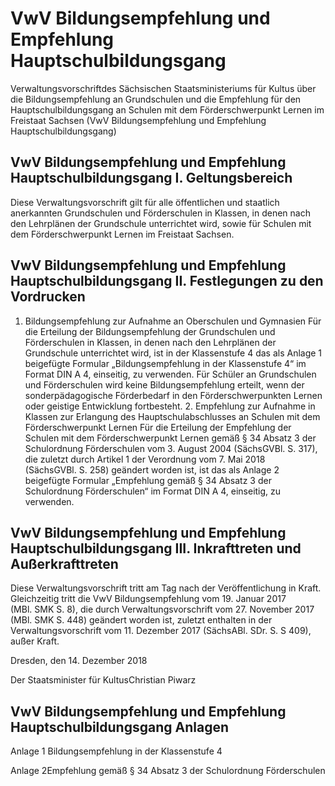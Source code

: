 # VwV Bildungsempfehlung und Empfehlung Hauptschulbildungsgang

Verwaltungsvorschriftdes Sächsischen Staatsministeriums für Kultus über die Bildungsempfehlung an Grundschulen und die Empfehlung für den Hauptschulbildungsgang an Schulen mit dem Förderschwerpunkt Lernen im Freistaat Sachsen (VwV Bildungsempfehlung und Empfehlung Hauptschulbildungsgang)

## VwV Bildungsempfehlung und Empfehlung Hauptschulbildungsgang I. Geltungsbereich

Diese Verwaltungsvorschrift gilt für alle öffentlichen und staatlich anerkannten Grundschulen und Förderschulen in Klassen, in denen nach den Lehrplänen der Grundschule unterrichtet wird, sowie für Schulen mit dem Förderschwerpunkt Lernen im Freistaat Sachsen.


## VwV Bildungsempfehlung und Empfehlung Hauptschulbildungsgang II. Festlegungen zu den Vordrucken

1. Bildungsempfehlung zur Aufnahme an Oberschulen und Gymnasien Für die Erteilung der Bildungsempfehlung der Grundschulen und Förderschulen in Klassen, in denen nach den Lehrplänen der Grundschule unterrichtet wird, ist in der Klassenstufe 4 das als Anlage 1 beigefügte Formular „Bildungsempfehlung in der Klassenstufe 4“ im Format DIN A 4, einseitig, zu verwenden. Für Schüler an Grundschulen und Förderschulen wird keine Bildungsempfehlung erteilt, wenn der sonderpädagogische Förderbedarf in den Förderschwerpunkten Lernen oder geistige Entwicklung fortbesteht. 2. Empfehlung zur Aufnahme in Klassen zur Erlangung des Hauptschulabschlusses an Schulen mit dem Förderschwerpunkt Lernen Für die Erteilung der Empfehlung der Schulen mit dem Förderschwerpunkt Lernen gemäß § 34 Absatz 3 der Schulordnung Förderschulen vom 3. August 2004 (SächsGVBl. S. 317), die zuletzt durch Artikel 1 der Verordnung vom 7. Mai 2018 (SächsGVBl. S. 258) geändert worden ist, ist das als Anlage 2 beigefügte Formular „Empfehlung gemäß § 34 Absatz 3 der Schulordnung Förderschulen“ im Format DIN A 4, einseitig, zu verwenden. 
## VwV Bildungsempfehlung und Empfehlung Hauptschulbildungsgang III. Inkrafttreten und Außerkrafttreten

Diese Verwaltungsvorschrift tritt am Tag nach der Veröffentlichung in Kraft. Gleichzeitig tritt die VwV Bildungsempfehlung vom 19. Januar 2017 (MBl. SMK S. 8), die durch Verwaltungsvorschrift vom 27. November 2017 (MBl. SMK S. 448) geändert worden ist, zuletzt enthalten in der Verwaltungsvorschrift vom 11. Dezember 2017 (SächsABl. SDr. S. S 409), außer Kraft.

Dresden, den 14. Dezember 2018

Der Staatsminister für KultusChristian Piwarz


## VwV Bildungsempfehlung und Empfehlung Hauptschulbildungsgang Anlagen

Anlage 1 Bildungsempfehlung in der Klassenstufe 4

Anlage 2Empfehlung gemäß § 34 Absatz 3 der Schulordnung Förderschulen

